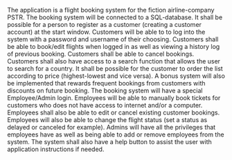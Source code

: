 The application is a flight booking system for the fiction airline-company PSTR. The booking system
will be connected to a SQL-database. It shall be possible for a person to register as a customer
(creating a customer account) at the start window. Customers will be able to to log into the system
with a password and username of their choosing. Customers shall be able to book/edit flights when
logged in as well as viewing a history log of previous booking.
Customers shall be able to cancel bookings. Customers shall also have access to a search function that
allows the user to search for a country. It shall be possible for the customer to order the list according
to price (highest-lowest and vice versa). A bonus system will also be implemented that rewards
frequent bookings from customers with discounts on future booking.
The booking system will have a special Employee/Admin login. Employees will be able to manually
book tickets for customers who does not have access to internet and/or a computer. Employees shall
also be able to edit or cancel existing customer bookings. Employees will also be able to change the
flight status (set a status as delayed or canceled for example).
Admins will have all the privileges that employees have as well as being able to add or remove
employees from the system. The system shall also have a help button to assist the user with
application instructions if needed.
